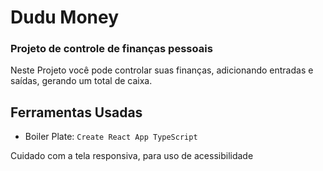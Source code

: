 # Dudu Money #

### Projeto de controle de finanças pessoais ###

Neste Projeto você pode controlar suas finanças, adicionando entradas e saídas, gerando um total de caixa.



## Ferramentas Usadas ##
- Boiler Plate:
    `Create React App TypeScript`


Cuidado com a tela responsiva, para uso de acessibilidade
